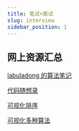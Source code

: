 ```yaml
---
title: 笔试+面试
slug: interview
sidebar_position: 1
---
```

## 网上资源汇总
[labuladong 的算法笔记](https://labuladong.online/algo/)

[代码随想录](https://programmercarl.com/)

[可视化排序](https://visualgo.net/en/sorting)

[可视化多种算法](https://www.cs.usfca.edu/~galles/visualization/Algorithms.html)